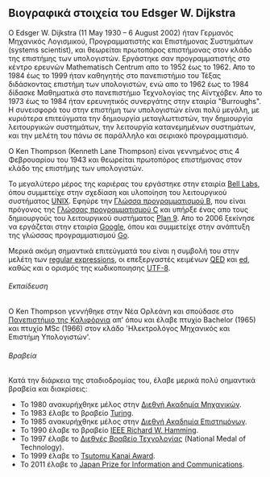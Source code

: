## Βιογραφικά στοιχεία του Edsger W. Dijkstra

Ο Edsger W. Dijkstra (11 May 1930 – 6 August 2002) ήταν Γερμανός Μηχανικός Λογισμικού, Προγραμματιστής και Επιστήμονας Συστημάτων (systems scientist), και θεωρείται πρωτοπόρος επιστήμονας στον κλάδο της επιστήμης των υπολογιστών. 
Εργάστηκε σαν προγραμματιστής στο κέντρο ερευνών Mathematisch Centrum απο το 1952 έως το 1962. Απο το 1984 έως το 1999 ήταν καθηγητής στο πανεπιστήμιο του Τέξας διδάσκοντας επιστήμη των υπολογιστών, ενώ απο το 1962 έως το 1984 δίδασκε Μαθηματικά στο πανεπιστήμιο Τεχνολογίας της Αϊντχόβεν. Απο το 1973 έως το 1984 ήταν ερευνητικός συνεργάτης στην εταιρία "Burroughs".
Η συνεισφορά του στην επιστήμη των υπολογιστών είναι πολύ μεγάλη, με κυριότερα επιτεύγματα την δημιουργία μεταγλωττιστών, την δημιουργία λειτουργικών συστημάτων, την λειτουργία κατανεμημένων συστημάτων, και την μελέτη του πάνω σε παράλληλο και σειριακό προγραμματισμό. 





O Ken Thompson (Kenneth Lane Thompson) είναι γεννημένος στις 4 Φεβρουαρίου του 1943 και θεωρείται πρωτοπόρος επιστήμονας στον κλάδο της επιστήμης των υπολογιστών. 

Το μεγαλύτερο μέρος της καριέρας του εργάστηκε στην εταιρία [Bell Labs](https://en.wikipedia.org/wiki/Bell_Labs), όπου συμμετείχε στην σχεδίαση και υλοποίηση του λειτουργικού συστήματος [UNIX](https://en.wikipedia.org/wiki/Unix). Εφηύρε την [Γλώσσα προγραμματισμού B](https://en.wikipedia.org/wiki/B_(programming_language)), που είναι πρόγονος της [Γλώσσας προγραμματισμού C](https://en.wikipedia.org/wiki/C_(programming_language)) και υπήρξε ένας απο τους δημιουργούς του λειτουργικού συστήματος [Plan 9](https://en.wikipedia.org/wiki/Plan_9_from_Bell_Labs). Απο το 2006 ξεκίνησε να εργάζεται στην εταιρία [Google](https://en.wikipedia.org/wiki/Google), όπου και συμμετείχε στην ανάπτυξη της γλώσσας προγραμματισμού [Go](https://en.wikipedia.org/wiki/Go_(programming_language)).

Μερικά ακόμη σημαντικά επιτεύγματά του είναι η συμβολή του στην μελέτη των [regular expressions](https://en.wikipedia.org/wiki/Regular_expression), οι επεξεργαστές κειμένων [QED](https://en.wikipedia.org/wiki/QED_(text_editor)) και [ed](https://en.wikipedia.org/wiki/Ed_(text_editor)), καθώς και ο ορισμός της κωδικοποιησης [UTF-8](https://en.wikipedia.org/wiki/UTF-8). 

###### Εκπαίδευση
Ο Ken Thompson γεννήθηκε στην Νέα Ορλεάνη και σπούδασε στο [Πανεπιστήμιο της Καλιφόρνια](https://en.wikipedia.org/wiki/University_of_California,_Berkeley) απ' όπου και έλαβε πτυχίο Bachelor (1965) και πτυχίο MSc (1966) στον κλάδο 'Ηλεκτρολόγος Μηχανικός και Επιστήμη Υπολογιστών'. 

###### Βραβεία
Κατά την διάρκεια της σταδιοδρομίας του, έλαβε μερικά πολύ σημαντικά βραβεία και διακρίσεις:

- Το 1980 ανακυρήχθηκε μέλος στην [Διεθνή Ακαδημία Μηχανικών](https://en.wikipedia.org/wiki/National_Academy_of_Engineering).
- Το 1983 έλαβε το βραβείο [Turing](https://en.wikipedia.org/wiki/Turing_Award).
- To 1985 ανακυρήχθηκε μέλος στην [Διεθνή Ακαδημία Επιστημόνων](https://en.wikipedia.org/wiki/Member_of_the_National_Academy_of_Sciences).
- Το 1990 έλαβε το βραβείο [IEEE Richard W. Hamming](https://en.wikipedia.org/wiki/IEEE_Richard_W._Hamming_Medal).
- Το 1997 έλαβε το [Διεθνές Βραβείο Τεχνολογίας](https://en.wikipedia.org/wiki/National_Medal_of_Technology_and_Innovation) (National Medal of Technology).
- Το 1999 έλαβε το [Tsutomu Kanai Award](https://en.wikipedia.org/wiki/Institute_of_Electrical_and_Electronics_Engineers).
- Το 2011 έλαβε το [Japan Prize for Information and Communications](https://en.wikipedia.org/wiki/Japan_Prize).

